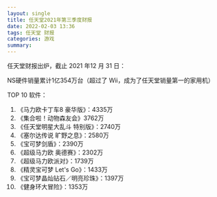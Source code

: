 ```yaml
---
layout: single
title: 任天堂2021年第三季度财报
date: 2022-02-03 13:36
tags: 任天堂 财报
categories: 游戏
summary: 
---
```


任天堂财报出炉，截止 2021 年12 月 31 日：

NS硬件销量累计1亿354万台（超过了 Wii，成为了任天堂销量第一的家用机）

TOP 10 软件：

1. 《马力欧卡丁车8 豪华版》：4335万
2. 《集合啦！动物森友会》3762万
3. 《任天堂明星大乱斗 特别版》：2740万
4. 《塞尔达传说 旷野之息》：2580万
5. 《宝可梦剑盾》：2390万
6. 《超级马力欧 奥德赛》：2302万
7. 《超级马力欧派对》：1739万
8. 《精灵宝可梦 Let's Go》：1433万
9. 《宝可梦晶灿钻石／明亮珍珠》：1397万
10. 《健身环大冒险》：1353万
